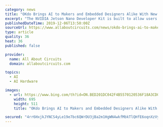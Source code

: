```yaml
---
category: news
title: "OKdo Brings AI to Makers and Embedded Designers Alike With New Developer Kit"
excerpt: "The NVIDIA Jetson Nano Developer Kit is built to allow users to meet their AI needs with 472 Gflops. Image from NVIDIA It also features a 128-core NVIDIA Maxwell GPU that allows users to develop AI applications in video analytics and robotics. While the unit is primarily geared toward makers and learners, this kit can be just as valuable for ..."
publishedDateTime: 2019-12-06T13:50:00Z
sourceUrl: https://www.allaboutcircuits.com/news/okdo-brings-ai-to-makers-and-embedded-designers-alike-with-new-developer-kit/
type: article
quality: 36
heat: 36
published: false

provider:
  name: All About Circuits
  domain: allaboutcircuits.com

topics:
  - AI
  - AI Hardware

images:
  - url: https://www.bing.com/th?id=ON.BED201DC042F4B5570120536F18A3CD0
    width: 695
    height: 511
    title: "OKdo Brings AI to Makers and Embedded Designers Alike With New Developer Kit"

secured: "4rr6HxjkJYNCS4yLe19e7bc6QWrDU3jBa2m1HgWN4wkfMbkTlQHfE6oqnXzVyDXZkz856HkqgDYzAg2JheXME7RGebNxC53lzDVStdnuojkxW+sQczTlce1ONry1sPla9hcJuNqUbdcLN8FwQ0DRm147q/5Staa2leeboC6CzIEUdIgyr5pbGMMAOvciyoDaBy+oWJdc1z9KMMYNO48lmjP+DkhcTIbuya/USiKpFqBAWaaoYPWP1JN7wzN8eAzjd144wL3wN6d0yFX/zCUdew==;ZaM+SERmLfB2g4c5EV3woA=="
---
```


